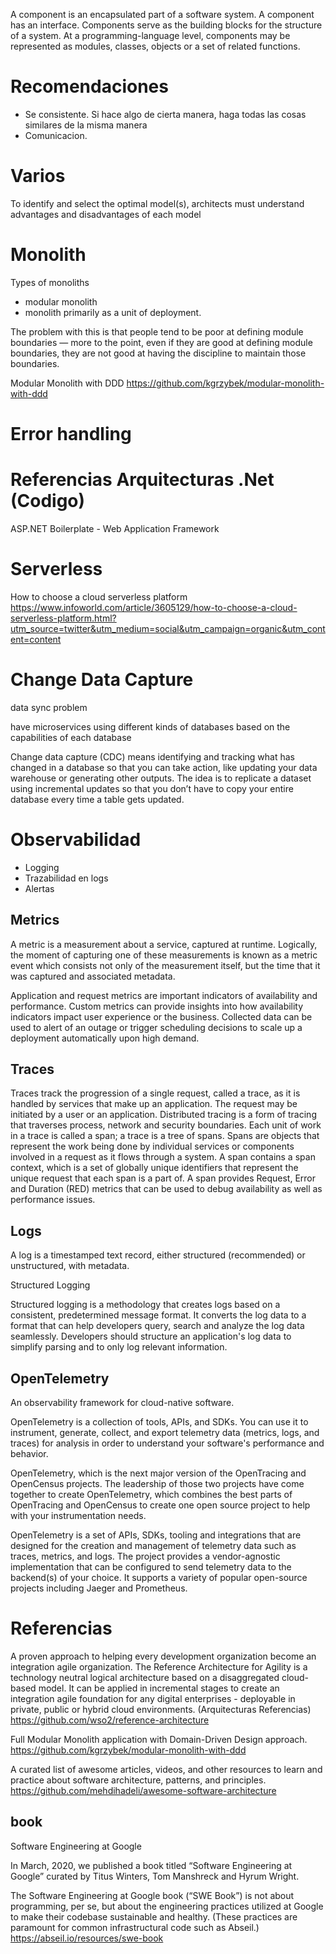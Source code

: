 

 A component is an encapsulated part of a software system. A component has an interface. Components serve as the building blocks for the structure of a system. At a programming-language level, components may be represented as modules, classes, objects or a set of related functions.
 
 
# Recomendaciones

- Se consistente. Si hace algo de cierta manera, haga todas las cosas similares de la misma manera
- Comunicacion.

# Varios

To identify and select the optimal model(s), architects must understand advantages and disadvantages of each model 


# Monolith

Types of monoliths

- modular monolith
- monolith primarily as a unit of deployment.


The problem with this is that people tend to be poor at defining module boundaries — more to the point, even if they are good at defining module boundaries, they are not good at having the discipline to maintain those boundaries. 

Modular Monolith with DDD
https://github.com/kgrzybek/modular-monolith-with-ddd
 
 
# Error handling


# Referencias Arquitecturas .Net (Codigo)

ASP.NET Boilerplate - Web Application Framework 


# Serverless 
How to choose a cloud serverless platform
https://www.infoworld.com/article/3605129/how-to-choose-a-cloud-serverless-platform.html?utm_source=twitter&utm_medium=social&utm_campaign=organic&utm_content=content


# Change Data Capture

data sync problem
 
have microservices using different kinds of databases based on the capabilities of each database

Change data capture (CDC) means identifying and tracking what has changed in a database so that you can take action, like updating your data warehouse or generating other outputs. The idea is to replicate a dataset using incremental updates so that you don’t have to copy your entire database every time a table gets updated.

# Observabilidad 

- Logging
- Trazabilidad en logs
- Alertas

## Metrics

A metric is a measurement about a service, captured at runtime. Logically, the moment of capturing one of these measurements is known as a metric event which consists not only of the measurement itself, but the time that it was captured and associated metadata.

Application and request metrics are important indicators of availability and performance. Custom metrics can provide insights into how availability indicators impact user experience or the business. Collected data can be used to alert of an outage or trigger scheduling decisions to scale up a deployment automatically upon high demand.

## Traces

Traces track the progression of a single request, called a trace, as it is handled by services that make up an application. The request may be initiated by a user or an application. Distributed tracing is a form of tracing that traverses process, network and security boundaries. Each unit of work in a trace is called a span; a trace is a tree of spans. Spans are objects that represent the work being done by individual services or components involved in a request as it flows through a system. A span contains a span context, which is a set of globally unique identifiers that represent the unique request that each span is a part of. A span provides Request, Error and Duration (RED) metrics that can be used to debug availability as well as performance issues.

## Logs

A log is a timestamped text record, either structured (recommended) or unstructured, with metadata.

Structured Logging

Structured logging is a methodology that creates logs based on a consistent, predetermined message format. It converts the log data to a format that can help developers query, search and analyze the log data seamlessly. Developers should structure an application's log data to simplify parsing and to only log relevant information. 

## OpenTelemetry 

An observability framework for cloud-native software.

OpenTelemetry is a collection of tools, APIs, and SDKs. You can use it to instrument, generate, collect, and export telemetry data (metrics, logs, and traces) for analysis in order to understand your software's performance and behavior.

OpenTelemetry, which is the next major version of the OpenTracing and OpenCensus projects. The leadership of those two projects have come together to create OpenTelemetry, which combines the best parts of OpenTracing and OpenCensus to create one open source project to help with your instrumentation needs.

OpenTelemetry is a set of APIs, SDKs, tooling and integrations that are designed for the creation and management of telemetry data such as traces, metrics, and logs. The project provides a vendor-agnostic implementation that can be configured to send telemetry data to the backend(s) of your choice. It supports a variety of popular open-source projects including Jaeger and Prometheus.

# Referencias

A proven approach to helping every development organization become an integration agile organization. The Reference Architecture for Agility is a technology neutral logical architecture based on a disaggregated cloud-based model. It can be applied in incremental stages to create an integration agile foundation for any digital enterprises - deployable in private, public or hybrid cloud environments.
(Arquitecturas Referencias)
https://github.com/wso2/reference-architecture


 Full Modular Monolith application with Domain-Driven Design approach. 
https://github.com/kgrzybek/modular-monolith-with-ddd



 A curated list of awesome articles, videos, and other resources to learn and practice about software architecture, patterns, and principles. 
 https://github.com/mehdihadeli/awesome-software-architecture
 
 ## book
 
 Software Engineering at Google

In March, 2020, we published a book titled “Software Engineering at Google” curated by Titus Winters, Tom Manshreck and Hyrum Wright.

The Software Engineering at Google book (“SWE Book”) is not about programming, per se, but about the engineering practices utilized at Google to make their codebase sustainable and healthy. (These practices are paramount for common infrastructural code such as Abseil.)
 https://abseil.io/resources/swe-book
